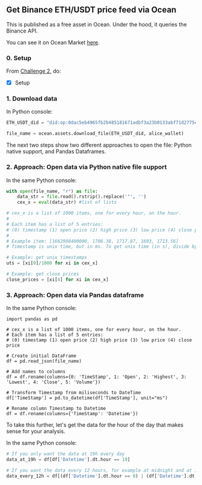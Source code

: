 ## Get Binance ETH/USDT price feed via Ocean

This is published as a free asset in Ocean. Under the hood, it queries the Binance API.

You can see it on Ocean Market [here](https://market.oceanprotocol.com/asset/did:op:0dac5eb4965fb2b485181671adbf3a23b0133abf71d2775eda8043e8efc92d19).

### 0. Setup

From [Challenge 2](../challenges/main2.md), do:
- [x] Setup

### 1. Download data

In Python console:

```python
ETH_USDT_did = "did:op:0dac5eb4965fb2b485181671adbf3a23b0133abf71d2775eda8043e8efc92d19"

file_name = ocean.assets.download_file(ETH_USDT_did, alice_wallet)
```

The next two steps show two different approaches to open the file: Python native support, and Pandas Dataframes.

### 2. Approach: Open data via Python native file support

In the same Python console:
```python
with open(file_name, "r") as file:
    data_str = file.read().rstrip().replace('"', '')
    cex_x = eval(data_str) #list of lists

# cex_x is a list of 1000 items, one for every hour, on the hour. 
#
# Each item has a list of 5 entries: 
# (0) timestamp (1) open price (2) high price (3) low price (4) close price
#
# Example item: [1662998400000, 1706.38, 1717.87, 1693, 1713.56]
# Timestamp is unix time, but in ms. To get unix time (in s), divide by 1000

# Example: get unix timestamps
uts = [xi[0]/1000 for xi in cex_x]

# Example: get close prices
close_prices = [xi[4] for xi in cex_x]
```

### 3. Approach: Open data via Pandas dataframe

In the same Python console:
```
import pandas as pd

# cex_x is a list of 1000 items, one for every hour, on the hour.
# Each item has a list of 5 entries:
# (0) timestamp (1) open price (2) high price (3) low price (4) close price

# Create initial DataFrame
df = pd.read_json(file_name)

# Add names to columns
df = df.rename(columns={0: 'TimeStamp', 1: 'Open', 2: 'Highest', 3: 'Lowest', 4: 'Close', 5: 'Volume'})

# Transform Timestamp from miliseconds to DateTime
df['TimeStamp'] = pd.to_datetime(df['TimeStamp'], unit="ms")

# Rename column Timestamp to Datetime
df = df.rename(columns={'TimeStamp': 'Datetime'})
```

To take this further, let's get the data for the hour of the day that makes sense for your analysis.

In the same Python console:
```python
# If you only want the data at 19h every day
data_at_19h = df[df['Datetime'].dt.hour == 19]

# If you want the data every 12 hours, for example at midnight and at 12h every day
data_every_12h = df[(df['Datetime'].dt.hour == 0) | (df['Datetime'].dt.hour == 12)]
```
